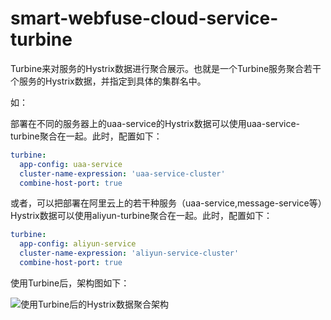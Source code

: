 # smart-webfuse-cloud-service-turbine

Turbine来对服务的Hystrix数据进行聚合展示。也就是一个Turbine服务聚合若干个服务的Hystrix数据，并指定到具体的集群名中。

如：

部署在不同的服务器上的uaa-service的Hystrix数据可以使用uaa-service-turbine聚合在一起。此时，配置如下：
```yml
turbine:
  app-config: uaa-service
  cluster-name-expression: 'uaa-service-cluster'
  combine-host-port: true
```

或者，可以把部署在阿里云上的若干种服务（uaa-service,message-service等）Hystrix数据可以使用aliyun-turbine聚合在一起。此时，配置如下：
```yml
turbine:
  app-config: aliyun-service
  cluster-name-expression: 'aliyun-service-cluster'
  combine-host-port: true
```



使用Turbine后，架构图如下：

![使用Turbine后的Hystrix数据聚合架构](http://blog.didispace.com/content/images/posts/spring-cloud-starter-dalston-5-2-2.png)